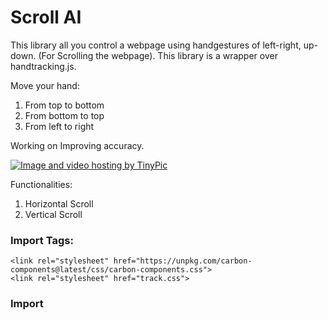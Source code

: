 # Scroll AI

This library all you control a webpage using handgestures of left-right, up-down. (For Scrolling the webpage). This library
is a wrapper over handtracking.js.

Move your hand:
1. From top to bottom
2. From bottom to top
3. From left to right

Working on Improving accuracy.

<a href="http://tinypic.com?ref=309o8e1" target="_blank">
<img src="http://i66.tinypic.com/309o8e1.jpg" border="0" alt="Image and video hosting by TinyPic">
</a>

Functionalities:
1. Horizontal Scroll
2. Vertical Scroll

### Import <LINK> Tags:

```
<link rel="stylesheet" href="https://unpkg.com/carbon-components@latest/css/carbon-components.css">
<link rel="stylesheet" href="track.css">
```

### Import <SCRIPT> Tags:

```
<script src="https://unpkg.com/carbon-components@latest/scripts/carbon-components.js"></script>
<script src="handtrack.min.js"> </script>
<script src="track.js"></script>      
```

### Click on the Toggle button once the model is loaded
